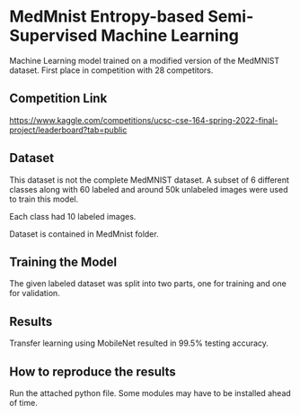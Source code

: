 # MedMnist Entropy-based Semi-Supervised Machine Learning
Machine Learning model trained on a modified version of the MedMNIST dataset. First place in competition with 28 competitors.

## Competition Link
https://www.kaggle.com/competitions/ucsc-cse-164-spring-2022-final-project/leaderboard?tab=public

## Dataset
This dataset is not the complete MedMNIST dataset. A subset of 6 different classes along with 60 labeled and around 50k unlabeled images were used to train this model.

Each class had 10 labeled images. 

Dataset is contained in MedMnist folder.

## Training the Model
The given labeled dataset was split into two parts, one for training and one for validation.

## Results
Transfer learning using MobileNet resulted in 99.5% testing accuracy.


## How to reproduce the results
Run the attached python file.
Some modules may have to be installed ahead of time.
